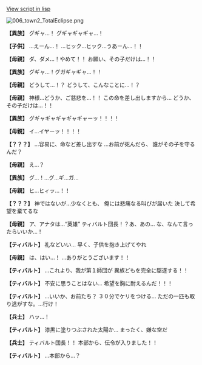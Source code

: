 [View script in lisp](../scripts/1650302.txt)

![006_town2_TotalEclipse.png](../images/backgrounds/006_town2_TotalEclipse.png)

**【異族】**
グギャ…！
グギャギャギャ…！

**【子供】**
…えーん…！
…ヒック…ヒック…うあーん…！！

**【母親】**
ダ、ダメ…！やめて！！
お願い、その子だけは…！！

**【異族】**
グギャ…！グガギャギャ…！！

**【母親】**
どうして…！？
どうして、こんなことに…！？

**【母親】**
神様…どうか、ご慈悲を…！！
この命を差し出しますから…
どうか、その子だけは…！！

**【異族】**
グギャギャギャギャギャーッ！！！！

**【母親】**
イ…イヤーッ！！！！

**【？？？】**
…容易に、命など差し出すな
…お前が死んだら、
誰がその子を守るんだ？

**【母親】**
え…？

**【異族】**
グ…！…グ…ギ…ガ…

**【母親】**
ヒ…ヒィッ…！！

**【？？？】**
神ではないが…少なくとも、
俺には悲痛なる叫びが届いた
決して希望を棄てるな

**【母親】**
ア、アナタは…“英雄”
ティバルト団長！？あ、あの…
な、なんて言ったらいいか…！

**【ティバルト】**
礼などいい…
早く、子供を抱き上げてやれ

**【母親】**
は、はい…！
…ありがとうございます！！

**【ティバルト】**
…これより、我が第１師団が
異族どもを完全に駆逐する！！

**【ティバルト】**
不安に思うことはない…
希望を胸に耐えるんだ！！！

**【ティバルト】**
…いいか、お前たち？
３０分でケリをつける…
ただの一匹も取り逃がすな。…行け！

**【兵士】**
ハッ…！

**【ティバルト】**
漆黒に塗りつぶされた太陽か…
まったく、嫌な空だ

**【兵士】**
ティバルト団長！！
本部から、伝令が入りました！！

**【ティバルト】**
…本部から…？